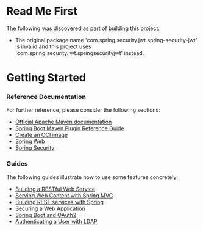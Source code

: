 # Read Me First
The following was discovered as part of building this project:

* The original package name 'com.spring.security.jwt.spring-security-jwt' is invalid and this project uses 'com.spring.security.jwt.springsecurityjwt' instead.

# Getting Started

### Reference Documentation
For further reference, please consider the following sections:

* [Official Apache Maven documentation](https://maven.apache.org/guides/index.html)
* [Spring Boot Maven Plugin Reference Guide](https://docs.spring.io/spring-boot/docs/2.4.3/maven-plugin/reference/html/)
* [Create an OCI image](https://docs.spring.io/spring-boot/docs/2.4.3/maven-plugin/reference/html/#build-image)
* [Spring Web](https://docs.spring.io/spring-boot/docs/2.4.3/reference/htmlsingle/#boot-features-developing-web-applications)
* [Spring Security](https://docs.spring.io/spring-boot/docs/2.4.3/reference/htmlsingle/#boot-features-security)

### Guides
The following guides illustrate how to use some features concretely:

* [Building a RESTful Web Service](https://spring.io/guides/gs/rest-service/)
* [Serving Web Content with Spring MVC](https://spring.io/guides/gs/serving-web-content/)
* [Building REST services with Spring](https://spring.io/guides/tutorials/bookmarks/)
* [Securing a Web Application](https://spring.io/guides/gs/securing-web/)
* [Spring Boot and OAuth2](https://spring.io/guides/tutorials/spring-boot-oauth2/)
* [Authenticating a User with LDAP](https://spring.io/guides/gs/authenticating-ldap/)

